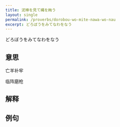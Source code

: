 ```yaml
---
title: 泥棒を見て縄を綯う
layout: single
permalink: /proverbs/dorobou-wo-mite-nawa-wo-nau
excerpt: どろぼうをみてなわをなう
---
```


どろぼうをみてなわをなう

## 意思

亡羊补牢

临阵磨枪

## 解释

## 例句

